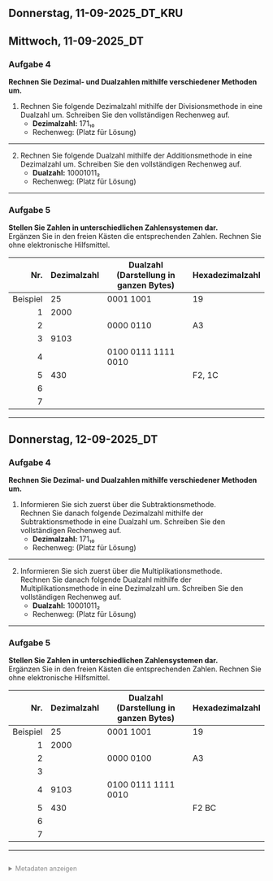 ﻿## Donnerstag, 11-09-2025_DT_KRU

## Mittwoch, 11-09-2025_DT

### Aufgabe 4  
**Rechnen Sie Dezimal- und Dualzahlen mithilfe verschiedener Methoden um.**

1. Rechnen Sie folgende Dezimalzahl mithilfe der Divisionsmethode in eine Dualzahl um. Schreiben Sie den vollständigen Rechenweg auf.  
   - **Dezimalzahl:** 171₁₀  
   - Rechenweg: (Platz für Lösung)  

---

2. Rechnen Sie folgende Dualzahl mithilfe der Additionsmethode in eine Dezimalzahl um. Schreiben Sie den vollständigen Rechenweg auf.  
   - **Dualzahl:** 10001011₂  
   - Rechenweg: (Platz für Lösung)  

---

### Aufgabe 5  
**Stellen Sie Zahlen in unterschiedlichen Zahlensystemen dar.**  
Ergänzen Sie in den freien Kästen die entsprechenden Zahlen. Rechnen Sie ohne elektronische Hilfsmittel.

| Nr. | Dezimalzahl | Dualzahl (Darstellung in ganzen Bytes) | Hexadezimalzahl |
|----:|-------------|-----------------------------------------|-----------------|
| Beispiel | 25 | 0001 1001 | 19 |
| 1 | 2000 | | |
| 2 | | 0000 0110 | A3 |
| 3 | 9103 | | |
| 4 | | 0100 0111 1111 0010 | |
| 5 | 430 | | F2, 1C |
| 6 | | | |
| 7 | | | |

---
## Donnerstag, 12-09-2025_DT

### Aufgabe 4  
**Rechnen Sie Dezimal- und Dualzahlen mithilfe verschiedener Methoden um.**

1. Informieren Sie sich zuerst über die Subtraktionsmethode.  
   Rechnen Sie danach folgende Dezimalzahl mithilfe der Subtraktionsmethode in eine Dualzahl um. Schreiben Sie den vollständigen Rechenweg auf.  
   - **Dezimalzahl:** 171₁₀  
   - Rechenweg: (Platz für Lösung)  

---

2. Informieren Sie sich zuerst über die Multiplikationsmethode.  
   Rechnen Sie danach folgende Dualzahl mithilfe der Multiplikationsmethode in eine Dezimalzahl um. Schreiben Sie den vollständigen Rechenweg auf.  
   - **Dualzahl:** 10001011₂  
   - Rechenweg: (Platz für Lösung)  

---

### Aufgabe 5  
**Stellen Sie Zahlen in unterschiedlichen Zahlensystemen dar.**  
Ergänzen Sie in den freien Kästen die entsprechenden Zahlen. Rechnen Sie ohne elektronische Hilfsmittel.

| Nr. | Dezimalzahl | Dualzahl (Darstellung in ganzen Bytes) | Hexadezimalzahl |
|----:|-------------|-----------------------------------------|-----------------|
| Beispiel | 25 | 0001 1001 | 19 |
| 1 | 2000 | | |
| 2 | | 0000 0100 | A3 |
| 3 | | | |
| 4 | 9103 | 0100 0111 1111 0010 | |
| 5 | 430 | | F2 BC |
| 6 | | | |
| 7 | | | |

---
<details style="margin-top: 2em;">
<summary style="font-size: 0.9em; color: #888;">Metadaten anzeigen</summary>
<p style="font-size: 0.85em; color: grey;">
Teil der FIAE-Umschulung (2025-2027) am BFW Muehlenbeck.<br>
Diese Mitschrift entstand im Unterricht am 11.09.2025 mit KRU.<br>
Sie basiert auf gemeinsam erarbeiteten Inhalten und ergÃ¤nzenden Uebungsbeispielen vom 11.09.2025.<br><br>
Die Version wurde inhaltlich Ã¼berarbeitet, strukturell optimiert und technisch ergÃ¤nzt,<br>
um Lernerfolg, Pruefungsrelevanz und Nachvollziehbarkeit zu foerdern.<br><br>
Oeffentlich dokumentiert zur Wiederholung, Pruefungsvorbereitung und als Orientierungshilfe fuer Dritte.<br><br>
Quelle: Eigene Mitschrift & Unterrichtsinhalte<br>
Autor: Sean Conroy<br>
Lizenz: <a href="https://creativecommons.org/licenses/by-nc-sa/4.0/" target="_blank">CC BY-NC-SA 4.0</a>
</p>
</details>